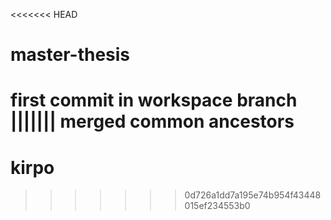 <<<<<<< HEAD
# master-thesis
first commit in workspace branch
||||||| merged common ancestors
=======
# kirpo
>>>>>>> 0d726a1dd7a195e74b954f43448015ef234553b0
